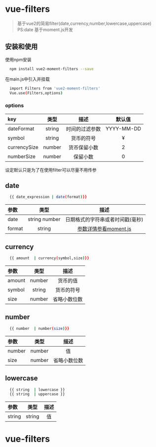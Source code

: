 # vue-filters

> 基于vue2的简易filter(date,currency,number,lowercase,uppercase)  
PS:date 基于moment.js开发

## 安装和使用


使用npm安装
``` bash
  npm install vue2-moment-filters --save
```

在main.js中引入并挂载

``` bash
  import Filters from 'vue2-moment-filters'
  Vue.use(Filters,options)
``` 

### options
| key | 类型 | 描述  | 默认值 | 
| :----------- |:------:|:---------------:|:------------:|
| dateFormat   | string | 时间的过滤参数   |  YYYY-MM-DD  |
| symbol       | string | 货币的符号       |  ¥           |
| currencySize | number | 货币保留小数     |  2           |
| numberSize   | number | 保留小数         |  0           |

设定默认只是为了在使用filter可以尽量不用传参




## date
``` bash
  {{ date_expression | date(format)}}
```
| 参数 | 类型 | 描述  |
| :----------- |:------:|:---------------:|
| date         | string  number | 日期格式的字符串或者时间戳(毫秒)   |
| format       | string | [参数详情参看moment.js](http://momentjs.cn/docs/#/string-format/) |

## currency
``` bash
  {{ amount  | currency(symbol,size)}}
```
| 参数 | 类型 | 描述  |
| :----------- |:------:|:---------------:|
| amount       | number | 货币的值   |
| symbol       | string | 货币的符号 |
| size         | number | 省略小数位数 |

## number
``` bash
  {{ number  | number(size)}}
```
| 参数 | 类型 | 描述  |
| :----------- |:------:|:---------------:|
| number       | number | 值          |
| size         | number | 省略小数位数 |

## lowercase
``` bash
  {{ string  | lowercase }}  
  {{ string  | uppercase }}  
```
| 参数 | 类型 | 描述  |
| :----------- |:------:|:---------------:|
| string       | string | 值          |


# vue-filters
